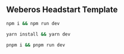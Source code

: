## Weberos Headstart Template

```bash
npm i && npm run dev
```

```bash
yarn install && yarn dev
```

```bash
pnpm i && pnpm run dev
```

